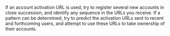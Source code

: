 If an account activation URL is used, try to register several new accounts in close succession, and identify any sequence in the URLs you receive. If a pattern can be  determined, try to predict the activation URLs sent to recent and forthcoming users, and attempt to use these URLs to take ownership of their accounts.